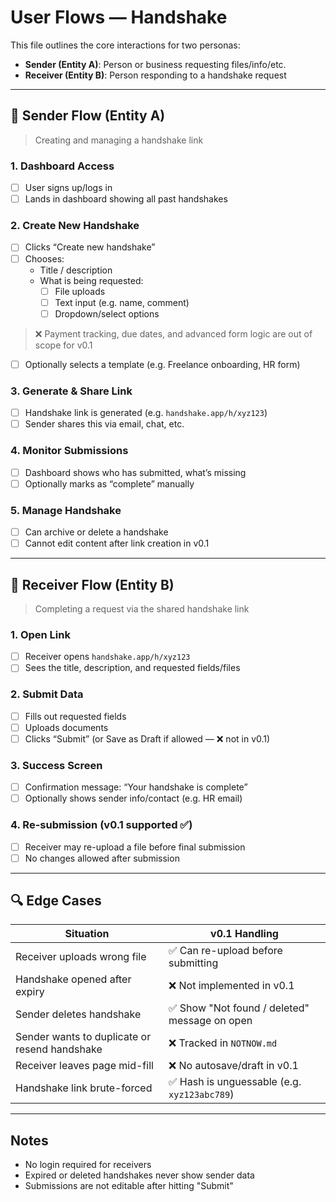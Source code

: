 # User Flows — Handshake

This file outlines the core interactions for two personas:

* **Sender (Entity A)**: Person or business requesting files/info/etc.  
* **Receiver (Entity B)**: Person responding to a handshake request

---

## 👤 Sender Flow (Entity A)

> Creating and managing a handshake link

### 1. Dashboard Access

* [ ] User signs up/logs in  
* [ ] Lands in dashboard showing all past handshakes

### 2. Create New Handshake

* [ ] Clicks “Create new handshake”  
* [ ] Chooses:
  * Title / description  
  * What is being requested:
    * [ ] File uploads  
    * [ ] Text input (e.g. name, comment)  
    * [ ] Dropdown/select options

> ❌ Payment tracking, due dates, and advanced form logic are out of scope for v0.1

* [ ] Optionally selects a template (e.g. Freelance onboarding, HR form)

### 3. Generate & Share Link

* [ ] Handshake link is generated (e.g. `handshake.app/h/xyz123`)  
* [ ] Sender shares this via email, chat, etc.

### 4. Monitor Submissions

* [ ] Dashboard shows who has submitted, what’s missing  
* [ ] Optionally marks as “complete” manually

### 5. Manage Handshake

* [ ] Can archive or delete a handshake  
* [ ] Cannot edit content after link creation in v0.1

---

## 👥 Receiver Flow (Entity B)

> Completing a request via the shared handshake link

### 1. Open Link

* [ ] Receiver opens `handshake.app/h/xyz123`  
* [ ] Sees the title, description, and requested fields/files

### 2. Submit Data

* [ ] Fills out requested fields  
* [ ] Uploads documents  
* [ ] Clicks “Submit” (or Save as Draft if allowed — ❌ not in v0.1)

### 3. Success Screen

* [ ] Confirmation message: “Your handshake is complete”  
* [ ] Optionally shows sender info/contact (e.g. HR email)

### 4. Re-submission (v0.1 supported ✅)

* [ ] Receiver may re-upload a file before final submission  
* [ ] No changes allowed after submission

---

## 🔍 Edge Cases

| Situation                                     | v0.1 Handling                                |
| --------------------------------------------- | -------------------------------------------- |
| Receiver uploads wrong file                   | ✅ Can re-upload before submitting            |
| Handshake opened after expiry                 | ❌ Not implemented in v0.1                    |
| Sender deletes handshake                      | ✅ Show "Not found / deleted" message on open |
| Sender wants to duplicate or resend handshake | ❌ Tracked in `NOTNOW.md`                     |
| Receiver leaves page mid-fill                 | ❌ No autosave/draft in v0.1                  |
| Handshake link brute-forced                   | ✅ Hash is unguessable (e.g. `xyz123abc789`)  |

---

## Notes

* No login required for receivers  
* Expired or deleted handshakes never show sender data  
* Submissions are not editable after hitting "Submit"  
